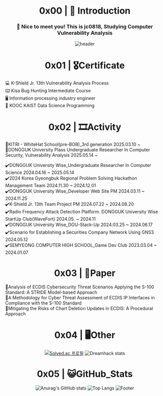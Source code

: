 <div align="center"> 
  
# 0x00 | 👶 Introduction
  
  ### :wave: Nice to meet you! This is jc0818, Studying Computer Vulnerability Analysis
  
![header](https://capsule-render.vercel.app/api?type=waving&color=auto&text=jc0818&fontAlign=50&fontSize=55)
  <br/>
  
# 0x01 | 🎖Certificate
</div>
💻 K-Shield Jr. 13th Vulnerability Analysis Process <br>
⌨️ Kisa Bug Hunting Intermediate Course <br>
🖥 Information processing industry engineer <br>
🏅 KOOC KAIST Data Science Programming <br/>

<div align="center"> 
  
# 0x02 | 🎞️Activity

</div>

🔄️KITRI - WhiteHat School(pre-BOB)_3rd generation 2025.03.10 ~ <br/>
🔄️DONGGUK University Plass Undergraduate Researcher In Computer Security, Vulnerability Analysis 2025.05.14 ~  <br/>

✔️DONGGUK University Wise_Undergraduate Researcher In Computer Science 2024.04.16 ~ 2025.05.14  <br/>
✔️2024 Korea Gyeongbuk Regional Problem Solving Hackathon Management Team 2024.11.30 ~ 2024.12.01 <br/>
✔️DONGGUK University Wise_Developer Web Site PM 2024.03.11 ~ 2024.11.25 <br/> 
✔️K-Shield Jr. 13th Team Project PM 2024.07.22 ~ 2024.08.20 <br/> 
✔️Radio Frequency Attack Detection Platform. DONGGUK University Wise StartUp Club(WaveFort) 2024.05. ~  2024.11 <br/>
✔️DONGGUK University Wise_DGU-Stack-Up 2024.03.25 ~ 2024.06.17 <br/>
✔️Scenario for Establishing a Securities Company Network Using GNS3 2024.05.12<br/>
✔️SEMYEONG COMPUTER HIGH SCHOOL_Game Dev Club 2023.03.04 ~ 2024.01.07 <br/>

<div align="center"> 

# 0x03 | 📓Paper

</div>
  📑Analysis of ECDIS Cybersecurity Threat Scenarios Applying the S-100 Standard: A STRIDE Model-based Approach <br/>
  📑A Methodology for Cyber Threat Assessment of ECDIS IP Interfaces in Compliance with the S-100 Standard <br/>
  📑Mitigating the Risks of Chart Deletion Updates in ECDIS: A Procedural Approach <br/>

<div align="center"> 
  
# 0x04 | 🖥Other

[![Solved.ac
프로필](http://mazassumnida.wtf/api/v2/generate_badge?boj=juchan_05)](https://solved.ac/juchan_05)
![Dreamhack stats](https://dreamhack-readme-stats.vercel.app/api/stats?username=kjc)
<br/>

# 0x05 | 😺GitHub_Stats 
![Anurag's GitHub stats](https://github-readme-stats.vercel.app/api?username=jc0818&show_icons=true&theme=radical)
![Top Langs](https://github-readme-stats.vercel.app/api/top-langs/?username=jc0818&layout=compact)
![Footer](https://capsule-render.vercel.app/api?type=waving&color=auto&height=200&section=footer)
<br/>

</div>
